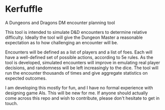 # Kerfuffle
A Dungeons and Dragons DM encounter planning tool

This tool is intended to simulate D&D encounters to determine relative difficulty. Ideally the tool will give the Dungeon Master a reasonable expectation as to how challenging an encounter will be.

Encounters will be defined as a list of players and a list of foes. Each will have a well-defined set of possible actions, according to 5e rules. As the tool is developed, simulated encounters will improve in emulating real player decisions, and randomness will be left increasingly to the dice. The tool will run the encounter thousands of times and give aggregate statistics on expected outcomes.

I am developing this mostly for fun, and I have no formal experience with designing game AIs. This will be new for me. If anyone should actually come across this repo and wish to contribute, please don't hesitate to get in touch.

